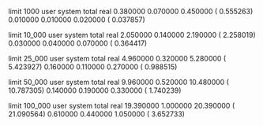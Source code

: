limit 1000
       user     system      total        real
   0.380000   0.070000   0.450000 (  0.555263)
   0.010000   0.010000   0.020000 (  0.037857)

limit 10_000
       user     system      total        real
   2.050000   0.140000   2.190000 (  2.258019)
   0.030000   0.040000   0.070000 (  0.364417)

limit 25_000
       user     system      total        real
   4.960000   0.320000   5.280000 (  5.423927)
   0.160000   0.110000   0.270000 (  0.988515)

limit 50_000
       user     system      total        real
   9.960000   0.520000  10.480000 ( 10.787305)
   0.140000   0.190000   0.330000 (  1.740239)

limit 100_000
       user     system      total        real
  19.390000   1.000000  20.390000 ( 21.090564)
   0.610000   0.440000   1.050000 (  3.652733)